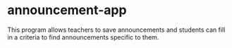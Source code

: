 # announcement-app
This program allows teachers to save announcements and students can fill in a criteria to find announcements specific to them.
